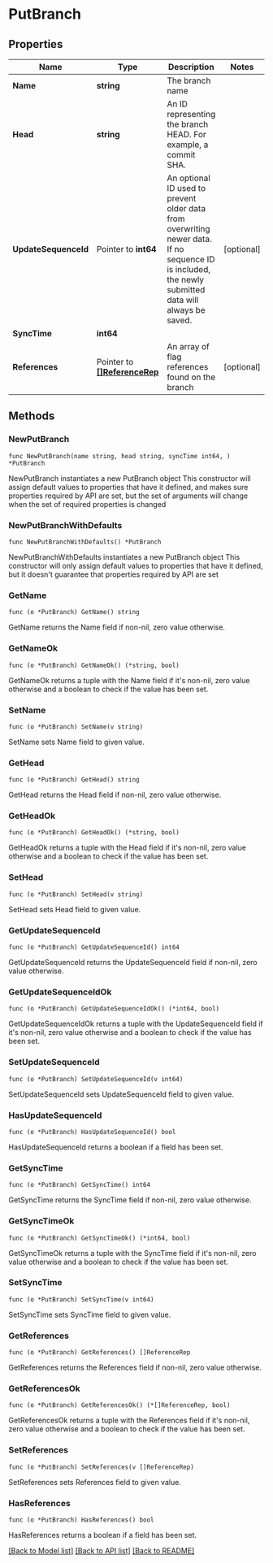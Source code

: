 # PutBranch

## Properties

Name | Type | Description | Notes
------------ | ------------- | ------------- | -------------
**Name** | **string** | The branch name | 
**Head** | **string** | An ID representing the branch HEAD. For example, a commit SHA. | 
**UpdateSequenceId** | Pointer to **int64** | An optional ID used to prevent older data from overwriting newer data. If no sequence ID is included, the newly submitted data will always be saved. | [optional] 
**SyncTime** | **int64** |  | 
**References** | Pointer to [**[]ReferenceRep**](ReferenceRep.md) | An array of flag references found on the branch | [optional] 

## Methods

### NewPutBranch

`func NewPutBranch(name string, head string, syncTime int64, ) *PutBranch`

NewPutBranch instantiates a new PutBranch object
This constructor will assign default values to properties that have it defined,
and makes sure properties required by API are set, but the set of arguments
will change when the set of required properties is changed

### NewPutBranchWithDefaults

`func NewPutBranchWithDefaults() *PutBranch`

NewPutBranchWithDefaults instantiates a new PutBranch object
This constructor will only assign default values to properties that have it defined,
but it doesn't guarantee that properties required by API are set

### GetName

`func (o *PutBranch) GetName() string`

GetName returns the Name field if non-nil, zero value otherwise.

### GetNameOk

`func (o *PutBranch) GetNameOk() (*string, bool)`

GetNameOk returns a tuple with the Name field if it's non-nil, zero value otherwise
and a boolean to check if the value has been set.

### SetName

`func (o *PutBranch) SetName(v string)`

SetName sets Name field to given value.


### GetHead

`func (o *PutBranch) GetHead() string`

GetHead returns the Head field if non-nil, zero value otherwise.

### GetHeadOk

`func (o *PutBranch) GetHeadOk() (*string, bool)`

GetHeadOk returns a tuple with the Head field if it's non-nil, zero value otherwise
and a boolean to check if the value has been set.

### SetHead

`func (o *PutBranch) SetHead(v string)`

SetHead sets Head field to given value.


### GetUpdateSequenceId

`func (o *PutBranch) GetUpdateSequenceId() int64`

GetUpdateSequenceId returns the UpdateSequenceId field if non-nil, zero value otherwise.

### GetUpdateSequenceIdOk

`func (o *PutBranch) GetUpdateSequenceIdOk() (*int64, bool)`

GetUpdateSequenceIdOk returns a tuple with the UpdateSequenceId field if it's non-nil, zero value otherwise
and a boolean to check if the value has been set.

### SetUpdateSequenceId

`func (o *PutBranch) SetUpdateSequenceId(v int64)`

SetUpdateSequenceId sets UpdateSequenceId field to given value.

### HasUpdateSequenceId

`func (o *PutBranch) HasUpdateSequenceId() bool`

HasUpdateSequenceId returns a boolean if a field has been set.

### GetSyncTime

`func (o *PutBranch) GetSyncTime() int64`

GetSyncTime returns the SyncTime field if non-nil, zero value otherwise.

### GetSyncTimeOk

`func (o *PutBranch) GetSyncTimeOk() (*int64, bool)`

GetSyncTimeOk returns a tuple with the SyncTime field if it's non-nil, zero value otherwise
and a boolean to check if the value has been set.

### SetSyncTime

`func (o *PutBranch) SetSyncTime(v int64)`

SetSyncTime sets SyncTime field to given value.


### GetReferences

`func (o *PutBranch) GetReferences() []ReferenceRep`

GetReferences returns the References field if non-nil, zero value otherwise.

### GetReferencesOk

`func (o *PutBranch) GetReferencesOk() (*[]ReferenceRep, bool)`

GetReferencesOk returns a tuple with the References field if it's non-nil, zero value otherwise
and a boolean to check if the value has been set.

### SetReferences

`func (o *PutBranch) SetReferences(v []ReferenceRep)`

SetReferences sets References field to given value.

### HasReferences

`func (o *PutBranch) HasReferences() bool`

HasReferences returns a boolean if a field has been set.


[[Back to Model list]](../README.md#documentation-for-models) [[Back to API list]](../README.md#documentation-for-api-endpoints) [[Back to README]](../README.md)


